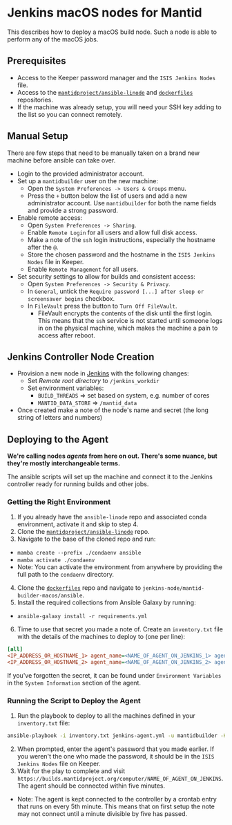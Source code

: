 # Jenkins macOS nodes for Mantid

This describes how to deploy a macOS build node. Such a node is able to perform any of the macOS jobs.

## Prerequisites

- Access to the Keeper password manager and the `ISIS Jenkins Nodes` file.
- Access to the [`mantidproject/ansible-linode`](https://github.com/mantidproject/ansible-linode) and [`dockerfiles`](https://github.com/mantidproject/dockerfiles) repositories.
- If the machine was already setup, you will need your SSH key adding to the list so you can connect remotely.


## Manual Setup

There are few steps that need to be manually taken on a brand new machine before ansible can take over.

- Login to the provided administrator account.
- Set up a `mantidbuilder` user on the new machine:
  - Open the `System Preferences -> Users & Groups` menu.
  - Press the `+` button below the list of users and add a new administrator account. Use `mantidbuilder` for both the name fields and provide a strong password.
- Enable remote access:
  - Open `System Preferences -> Sharing`.
  - Enable `Remote Login` for all users and allow full disk access.
  - Make a note of the `ssh` login instructions, especially the hostname after the `@`.
  - Store the chosen password and the hostname in the `ISIS Jenkins Nodes` file in Keeper.
  - Enable `Remote Management` for all users.
- Set security settings to allow for builds and consistent access:
  - Open `System Preferences -> Security & Privacy`.
  - In `General`, untick the `Require password [...] after sleep or screensaver begins` checkbox.
  - In `FileVault` press the button to `Turn Off FileVault`.
    - FileVault encrypts the contents of the disk until the first login. This means that the `ssh` service is not started until someone logs in on the physical machine, which makes the machine a pain to access after reboot.

## Jenkins Controller Node Creation

- Provision a new node in [Jenkins](https://builds.mantidproject.org/computer) with the following changes:
  - Set *Remote root directory* to `/jenkins_workdir`
  - Set environment variables:
    - `BUILD_THREADS` => set based on system, e.g. number of cores
    - `MANTID_DATA_STORE` => `/mantid_data`
- Once created make a note of the node's name and secret (the long string of letters and numbers)

## Deploying to the Agent

**We're calling nodes _agents_ from here on out. There's some nuance, but they're mostly interchangeable terms.**

The ansible scripts will set up the machine and connect it to the Jenkins controller ready for running builds and other jobs.

### Getting the Right Environment

1. If you already have the `ansible-linode` repo and associated conda environment, activate it and skip to step 4.
2. Clone the [`mantidproject/ansible-linode`](https://github.com/mantidproject/ansible-linode) repo.
3. Navigate to the base of the cloned repo and run:
  - `mamba create --prefix ./condaenv ansible`
  - `mamba activate ./condaenv`
  - Note: You can activate the environment from anywhere by providing the full path to the `condaenv` directory.
4. Clone the [`dockerfiles`](https://github.com/mantidproject/dockerfiles) repo and navigate to `jenkins-node/mantid-builder-macos/ansible`.
5. Install the required collections from Ansible Galaxy by running:
  - `ansible-galaxy install -r requirements.yml`
6. Time to use that secret you made a note of. Create an `inventory.txt` file with the details of the machines to deploy to (one per line):
```ini
[all]
<IP_ADDRESS_OR_HOSTNAME_1> agent_name=<NAME_OF_AGENT_ON_JENKINS_1> agent_secret=<SECRET_DISPLAYED_ON_CONNECTION_SCREEN_1>
<IP_ADDRESS_OR_HOSTNAME_2> agent_name=<NAME_OF_AGENT_ON_JENKINS_2> agent_secret=<SECRET_DISPLAYED_ON_CONNECTION_SCREEN_2>
```
If you've forgotten the secret, it can be found under `Environment Variables` in the `System Information` section of the agent.

### Running the Script to Deploy the Agent

1. Run the playbook to deploy to all the machines defined in your `inventory.txt` file:

```sh
ansible-playbook -i inventory.txt jenkins-agent.yml -u mantidbuilder -K
```

2. When prompted, enter the agent's password that you made earlier. If you weren't the one who made the password, it should be in the `ISIS Jenkins Nodes` file on Keeper.
3. Wait for the play to complete and visit `https://builds.mantidproject.org/computer/NAME_OF_AGENT_ON_JENKINS`. The agent should be connected within five minutes.
  - Note: The agent is kept connected to the controller by a crontab entry that runs on every 5th minute. This means that on first setup the note may not connect until a minute divisible by five has passed. 
